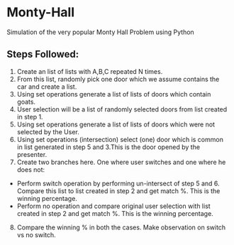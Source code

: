 # Monty-Hall
Simulation of the very popular Monty Hall Problem using Python
## Steps Followed:
1. Create an list of lists with A,B,C repeated N times.
2. From this list, randomly pick one door which we assume contains the car and create a list.
3. Using set operations generate a list of lists of doors which contain goats.
4. User selection will be a list of randomly selected doors from list created in step 1.
5. Using set operations generate a list of lists of doors which were not selected by the User.
6. Using set operations (intersection) select (one) door which is common in list generated in step 5 and 3.This is the door opened by the presenter.
7. Create two branches here. One where user switches and one where he does not:
- Perform switch operation by performing un-intersect of step 5 and 6. Compare this list to list created in step 2 and get match %. This is the winning percentage.
- Perform no operation and compare original user selection with list created in step 2 and get match %. This is the winning percentage.
8. Compare the winning % in both the cases. Make observation on switch vs no switch.
